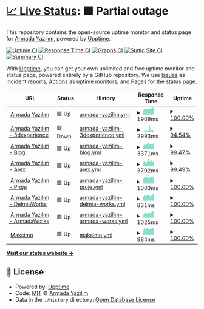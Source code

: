 # [📈 Live Status](https://ArmadaSoftware.github.io/status): <!--live status--> **🟧 Partial outage**

This repository contains the open-source uptime monitor and status page for [Armada Yazılım](https://www.armadayazilim.com/), powered by [Upptime](https://github.com/upptime/upptime).

[![Uptime CI](https://github.com/ArmadaSoftware/status/workflows/Uptime%20CI/badge.svg)](https://github.com/ArmadaSoftware/status/actions?query=workflow%3A%22Uptime+CI%22)
[![Response Time CI](https://github.com/ArmadaSoftware/status/workflows/Response%20Time%20CI/badge.svg)](https://github.com/ArmadaSoftware/status/actions?query=workflow%3A%22Response+Time+CI%22)
[![Graphs CI](https://github.com/ArmadaSoftware/status/workflows/Graphs%20CI/badge.svg)](https://github.com/ArmadaSoftware/status/actions?query=workflow%3A%22Graphs+CI%22)
[![Static Site CI](https://github.com/ArmadaSoftware/status/workflows/Static%20Site%20CI/badge.svg)](https://github.com/ArmadaSoftware/status/actions?query=workflow%3A%22Static+Site+CI%22)
[![Summary CI](https://github.com/ArmadaSoftware/status/workflows/Summary%20CI/badge.svg)](https://github.com/ArmadaSoftware/status/actions?query=workflow%3A%22Summary+CI%22)

With [Upptime](https://upptime.js.org), you can get your own unlimited and free uptime monitor and status page, powered entirely by a GitHub repository. We use [Issues](https://github.com/ArmadaSoftware/status/issues) as incident reports, [Actions](https://github.com/ArmadaSoftware/status/actions) as uptime monitors, and [Pages](https://ArmadaSoftware.github.io/status) for the status page.

<!--start: status pages-->
<!-- This summary is generated by Upptime (https://github.com/upptime/upptime) -->
<!-- Do not edit this manually, your changes will be overwritten -->
<!-- prettier-ignore -->
| URL | Status | History | Response Time | Uptime |
| --- | ------ | ------- | ------------- | ------ |
| <img alt="" src="https://icons.duckduckgo.com/ip3/armadayazilim.com.ico" height="13"> [Armada Yazılım](https://armadayazilim.com/) | 🟩 Up | [armada-yazilim.yml](https://github.com/ArmadaSoftware/status/commits/HEAD/history/armada-yazilim.yml) | <details><summary><img alt="Response time graph" src="./graphs/armada-yazilim/response-time-week.png" height="20"> 1909ms</summary><br><a href="https://status.armadayazilim.com/history/armada-yazilim"><img alt="Response time 2167" src="https://img.shields.io/endpoint?url=https%3A%2F%2Fraw.githubusercontent.com%2FArmadaSoftware%2Fstatus%2FHEAD%2Fapi%2Farmada-yazilim%2Fresponse-time.json"></a><br><a href="https://status.armadayazilim.com/history/armada-yazilim"><img alt="24-hour response time 1836" src="https://img.shields.io/endpoint?url=https%3A%2F%2Fraw.githubusercontent.com%2FArmadaSoftware%2Fstatus%2FHEAD%2Fapi%2Farmada-yazilim%2Fresponse-time-day.json"></a><br><a href="https://status.armadayazilim.com/history/armada-yazilim"><img alt="7-day response time 1909" src="https://img.shields.io/endpoint?url=https%3A%2F%2Fraw.githubusercontent.com%2FArmadaSoftware%2Fstatus%2FHEAD%2Fapi%2Farmada-yazilim%2Fresponse-time-week.json"></a><br><a href="https://status.armadayazilim.com/history/armada-yazilim"><img alt="30-day response time 2065" src="https://img.shields.io/endpoint?url=https%3A%2F%2Fraw.githubusercontent.com%2FArmadaSoftware%2Fstatus%2FHEAD%2Fapi%2Farmada-yazilim%2Fresponse-time-month.json"></a><br><a href="https://status.armadayazilim.com/history/armada-yazilim"><img alt="1-year response time 2167" src="https://img.shields.io/endpoint?url=https%3A%2F%2Fraw.githubusercontent.com%2FArmadaSoftware%2Fstatus%2FHEAD%2Fapi%2Farmada-yazilim%2Fresponse-time-year.json"></a></details> | <details><summary><a href="https://status.armadayazilim.com/history/armada-yazilim">100.00%</a></summary><a href="https://status.armadayazilim.com/history/armada-yazilim"><img alt="All-time uptime 99.94%" src="https://img.shields.io/endpoint?url=https%3A%2F%2Fraw.githubusercontent.com%2FArmadaSoftware%2Fstatus%2FHEAD%2Fapi%2Farmada-yazilim%2Fuptime.json"></a><br><a href="https://status.armadayazilim.com/history/armada-yazilim"><img alt="24-hour uptime 100.00%" src="https://img.shields.io/endpoint?url=https%3A%2F%2Fraw.githubusercontent.com%2FArmadaSoftware%2Fstatus%2FHEAD%2Fapi%2Farmada-yazilim%2Fuptime-day.json"></a><br><a href="https://status.armadayazilim.com/history/armada-yazilim"><img alt="7-day uptime 100.00%" src="https://img.shields.io/endpoint?url=https%3A%2F%2Fraw.githubusercontent.com%2FArmadaSoftware%2Fstatus%2FHEAD%2Fapi%2Farmada-yazilim%2Fuptime-week.json"></a><br><a href="https://status.armadayazilim.com/history/armada-yazilim"><img alt="30-day uptime 100.00%" src="https://img.shields.io/endpoint?url=https%3A%2F%2Fraw.githubusercontent.com%2FArmadaSoftware%2Fstatus%2FHEAD%2Fapi%2Farmada-yazilim%2Fuptime-month.json"></a><br><a href="https://status.armadayazilim.com/history/armada-yazilim"><img alt="1-year uptime 99.94%" src="https://img.shields.io/endpoint?url=https%3A%2F%2Fraw.githubusercontent.com%2FArmadaSoftware%2Fstatus%2FHEAD%2Fapi%2Farmada-yazilim%2Fuptime-year.json"></a></details>
| <img alt="" src="https://icons.duckduckgo.com/ip3/3dexperience.armadayazilim.com.ico" height="13"> [Armada Yazılım - 3dexperience](https://3dexperience.armadayazilim.com/) | 🟥 Down | [armada-yazilim-3dexperience.yml](https://github.com/ArmadaSoftware/status/commits/HEAD/history/armada-yazilim-3dexperience.yml) | <details><summary><img alt="Response time graph" src="./graphs/armada-yazilim-3dexperience/response-time-week.png" height="20"> 2993ms</summary><br><a href="https://status.armadayazilim.com/history/armada-yazilim-3dexperience"><img alt="Response time 3800" src="https://img.shields.io/endpoint?url=https%3A%2F%2Fraw.githubusercontent.com%2FArmadaSoftware%2Fstatus%2FHEAD%2Fapi%2Farmada-yazilim-3dexperience%2Fresponse-time.json"></a><br><a href="https://status.armadayazilim.com/history/armada-yazilim-3dexperience"><img alt="24-hour response time 2159" src="https://img.shields.io/endpoint?url=https%3A%2F%2Fraw.githubusercontent.com%2FArmadaSoftware%2Fstatus%2FHEAD%2Fapi%2Farmada-yazilim-3dexperience%2Fresponse-time-day.json"></a><br><a href="https://status.armadayazilim.com/history/armada-yazilim-3dexperience"><img alt="7-day response time 2993" src="https://img.shields.io/endpoint?url=https%3A%2F%2Fraw.githubusercontent.com%2FArmadaSoftware%2Fstatus%2FHEAD%2Fapi%2Farmada-yazilim-3dexperience%2Fresponse-time-week.json"></a><br><a href="https://status.armadayazilim.com/history/armada-yazilim-3dexperience"><img alt="30-day response time 3288" src="https://img.shields.io/endpoint?url=https%3A%2F%2Fraw.githubusercontent.com%2FArmadaSoftware%2Fstatus%2FHEAD%2Fapi%2Farmada-yazilim-3dexperience%2Fresponse-time-month.json"></a><br><a href="https://status.armadayazilim.com/history/armada-yazilim-3dexperience"><img alt="1-year response time 3800" src="https://img.shields.io/endpoint?url=https%3A%2F%2Fraw.githubusercontent.com%2FArmadaSoftware%2Fstatus%2FHEAD%2Fapi%2Farmada-yazilim-3dexperience%2Fresponse-time-year.json"></a></details> | <details><summary><a href="https://status.armadayazilim.com/history/armada-yazilim-3dexperience">94.54%</a></summary><a href="https://status.armadayazilim.com/history/armada-yazilim-3dexperience"><img alt="All-time uptime 99.22%" src="https://img.shields.io/endpoint?url=https%3A%2F%2Fraw.githubusercontent.com%2FArmadaSoftware%2Fstatus%2FHEAD%2Fapi%2Farmada-yazilim-3dexperience%2Fuptime.json"></a><br><a href="https://status.armadayazilim.com/history/armada-yazilim-3dexperience"><img alt="24-hour uptime 63.98%" src="https://img.shields.io/endpoint?url=https%3A%2F%2Fraw.githubusercontent.com%2FArmadaSoftware%2Fstatus%2FHEAD%2Fapi%2Farmada-yazilim-3dexperience%2Fuptime-day.json"></a><br><a href="https://status.armadayazilim.com/history/armada-yazilim-3dexperience"><img alt="7-day uptime 94.54%" src="https://img.shields.io/endpoint?url=https%3A%2F%2Fraw.githubusercontent.com%2FArmadaSoftware%2Fstatus%2FHEAD%2Fapi%2Farmada-yazilim-3dexperience%2Fuptime-week.json"></a><br><a href="https://status.armadayazilim.com/history/armada-yazilim-3dexperience"><img alt="30-day uptime 98.74%" src="https://img.shields.io/endpoint?url=https%3A%2F%2Fraw.githubusercontent.com%2FArmadaSoftware%2Fstatus%2FHEAD%2Fapi%2Farmada-yazilim-3dexperience%2Fuptime-month.json"></a><br><a href="https://status.armadayazilim.com/history/armada-yazilim-3dexperience"><img alt="1-year uptime 99.22%" src="https://img.shields.io/endpoint?url=https%3A%2F%2Fraw.githubusercontent.com%2FArmadaSoftware%2Fstatus%2FHEAD%2Fapi%2Farmada-yazilim-3dexperience%2Fuptime-year.json"></a></details>
| <img alt="" src="https://icons.duckduckgo.com/ip3/blog.armadayazilim.com.ico" height="13"> [Armada Yazılım - Blog](https://blog.armadayazilim.com/) | 🟩 Up | [armada-yazilim-blog.yml](https://github.com/ArmadaSoftware/status/commits/HEAD/history/armada-yazilim-blog.yml) | <details><summary><img alt="Response time graph" src="./graphs/armada-yazilim-blog/response-time-week.png" height="20"> 3371ms</summary><br><a href="https://status.armadayazilim.com/history/armada-yazilim-blog"><img alt="Response time 3510" src="https://img.shields.io/endpoint?url=https%3A%2F%2Fraw.githubusercontent.com%2FArmadaSoftware%2Fstatus%2FHEAD%2Fapi%2Farmada-yazilim-blog%2Fresponse-time.json"></a><br><a href="https://status.armadayazilim.com/history/armada-yazilim-blog"><img alt="24-hour response time 4501" src="https://img.shields.io/endpoint?url=https%3A%2F%2Fraw.githubusercontent.com%2FArmadaSoftware%2Fstatus%2FHEAD%2Fapi%2Farmada-yazilim-blog%2Fresponse-time-day.json"></a><br><a href="https://status.armadayazilim.com/history/armada-yazilim-blog"><img alt="7-day response time 3371" src="https://img.shields.io/endpoint?url=https%3A%2F%2Fraw.githubusercontent.com%2FArmadaSoftware%2Fstatus%2FHEAD%2Fapi%2Farmada-yazilim-blog%2Fresponse-time-week.json"></a><br><a href="https://status.armadayazilim.com/history/armada-yazilim-blog"><img alt="30-day response time 3254" src="https://img.shields.io/endpoint?url=https%3A%2F%2Fraw.githubusercontent.com%2FArmadaSoftware%2Fstatus%2FHEAD%2Fapi%2Farmada-yazilim-blog%2Fresponse-time-month.json"></a><br><a href="https://status.armadayazilim.com/history/armada-yazilim-blog"><img alt="1-year response time 3510" src="https://img.shields.io/endpoint?url=https%3A%2F%2Fraw.githubusercontent.com%2FArmadaSoftware%2Fstatus%2FHEAD%2Fapi%2Farmada-yazilim-blog%2Fresponse-time-year.json"></a></details> | <details><summary><a href="https://status.armadayazilim.com/history/armada-yazilim-blog">99.47%</a></summary><a href="https://status.armadayazilim.com/history/armada-yazilim-blog"><img alt="All-time uptime 98.94%" src="https://img.shields.io/endpoint?url=https%3A%2F%2Fraw.githubusercontent.com%2FArmadaSoftware%2Fstatus%2FHEAD%2Fapi%2Farmada-yazilim-blog%2Fuptime.json"></a><br><a href="https://status.armadayazilim.com/history/armada-yazilim-blog"><img alt="24-hour uptime 100.00%" src="https://img.shields.io/endpoint?url=https%3A%2F%2Fraw.githubusercontent.com%2FArmadaSoftware%2Fstatus%2FHEAD%2Fapi%2Farmada-yazilim-blog%2Fuptime-day.json"></a><br><a href="https://status.armadayazilim.com/history/armada-yazilim-blog"><img alt="7-day uptime 99.47%" src="https://img.shields.io/endpoint?url=https%3A%2F%2Fraw.githubusercontent.com%2FArmadaSoftware%2Fstatus%2FHEAD%2Fapi%2Farmada-yazilim-blog%2Fuptime-week.json"></a><br><a href="https://status.armadayazilim.com/history/armada-yazilim-blog"><img alt="30-day uptime 98.65%" src="https://img.shields.io/endpoint?url=https%3A%2F%2Fraw.githubusercontent.com%2FArmadaSoftware%2Fstatus%2FHEAD%2Fapi%2Farmada-yazilim-blog%2Fuptime-month.json"></a><br><a href="https://status.armadayazilim.com/history/armada-yazilim-blog"><img alt="1-year uptime 98.94%" src="https://img.shields.io/endpoint?url=https%3A%2F%2Fraw.githubusercontent.com%2FArmadaSoftware%2Fstatus%2FHEAD%2Fapi%2Farmada-yazilim-blog%2Fuptime-year.json"></a></details>
| <img alt="" src="https://icons.duckduckgo.com/ip3/arex.armadayazilim.com.ico" height="13"> [Armada Yazılım - Arex](https://arex.armadayazilim.com/) | 🟩 Up | [armada-yazilim-arex.yml](https://github.com/ArmadaSoftware/status/commits/HEAD/history/armada-yazilim-arex.yml) | <details><summary><img alt="Response time graph" src="./graphs/armada-yazilim-arex/response-time-week.png" height="20"> 3792ms</summary><br><a href="https://status.armadayazilim.com/history/armada-yazilim-arex"><img alt="Response time 3930" src="https://img.shields.io/endpoint?url=https%3A%2F%2Fraw.githubusercontent.com%2FArmadaSoftware%2Fstatus%2FHEAD%2Fapi%2Farmada-yazilim-arex%2Fresponse-time.json"></a><br><a href="https://status.armadayazilim.com/history/armada-yazilim-arex"><img alt="24-hour response time 3793" src="https://img.shields.io/endpoint?url=https%3A%2F%2Fraw.githubusercontent.com%2FArmadaSoftware%2Fstatus%2FHEAD%2Fapi%2Farmada-yazilim-arex%2Fresponse-time-day.json"></a><br><a href="https://status.armadayazilim.com/history/armada-yazilim-arex"><img alt="7-day response time 3792" src="https://img.shields.io/endpoint?url=https%3A%2F%2Fraw.githubusercontent.com%2FArmadaSoftware%2Fstatus%2FHEAD%2Fapi%2Farmada-yazilim-arex%2Fresponse-time-week.json"></a><br><a href="https://status.armadayazilim.com/history/armada-yazilim-arex"><img alt="30-day response time 3822" src="https://img.shields.io/endpoint?url=https%3A%2F%2Fraw.githubusercontent.com%2FArmadaSoftware%2Fstatus%2FHEAD%2Fapi%2Farmada-yazilim-arex%2Fresponse-time-month.json"></a><br><a href="https://status.armadayazilim.com/history/armada-yazilim-arex"><img alt="1-year response time 3930" src="https://img.shields.io/endpoint?url=https%3A%2F%2Fraw.githubusercontent.com%2FArmadaSoftware%2Fstatus%2FHEAD%2Fapi%2Farmada-yazilim-arex%2Fresponse-time-year.json"></a></details> | <details><summary><a href="https://status.armadayazilim.com/history/armada-yazilim-arex">99.49%</a></summary><a href="https://status.armadayazilim.com/history/armada-yazilim-arex"><img alt="All-time uptime 98.57%" src="https://img.shields.io/endpoint?url=https%3A%2F%2Fraw.githubusercontent.com%2FArmadaSoftware%2Fstatus%2FHEAD%2Fapi%2Farmada-yazilim-arex%2Fuptime.json"></a><br><a href="https://status.armadayazilim.com/history/armada-yazilim-arex"><img alt="24-hour uptime 100.00%" src="https://img.shields.io/endpoint?url=https%3A%2F%2Fraw.githubusercontent.com%2FArmadaSoftware%2Fstatus%2FHEAD%2Fapi%2Farmada-yazilim-arex%2Fuptime-day.json"></a><br><a href="https://status.armadayazilim.com/history/armada-yazilim-arex"><img alt="7-day uptime 99.49%" src="https://img.shields.io/endpoint?url=https%3A%2F%2Fraw.githubusercontent.com%2FArmadaSoftware%2Fstatus%2FHEAD%2Fapi%2Farmada-yazilim-arex%2Fuptime-week.json"></a><br><a href="https://status.armadayazilim.com/history/armada-yazilim-arex"><img alt="30-day uptime 98.63%" src="https://img.shields.io/endpoint?url=https%3A%2F%2Fraw.githubusercontent.com%2FArmadaSoftware%2Fstatus%2FHEAD%2Fapi%2Farmada-yazilim-arex%2Fuptime-month.json"></a><br><a href="https://status.armadayazilim.com/history/armada-yazilim-arex"><img alt="1-year uptime 98.57%" src="https://img.shields.io/endpoint?url=https%3A%2F%2Fraw.githubusercontent.com%2FArmadaSoftware%2Fstatus%2FHEAD%2Fapi%2Farmada-yazilim-arex%2Fuptime-year.json"></a></details>
| <img alt="" src="https://icons.duckduckgo.com/ip3/proje.armadayazilim.com.ico" height="13"> [Armada Yazılım - Proje](https://proje.armadayazilim.com/) | 🟩 Up | [armada-yazilim-proje.yml](https://github.com/ArmadaSoftware/status/commits/HEAD/history/armada-yazilim-proje.yml) | <details><summary><img alt="Response time graph" src="./graphs/armada-yazilim-proje/response-time-week.png" height="20"> 1003ms</summary><br><a href="https://status.armadayazilim.com/history/armada-yazilim-proje"><img alt="Response time 1152" src="https://img.shields.io/endpoint?url=https%3A%2F%2Fraw.githubusercontent.com%2FArmadaSoftware%2Fstatus%2FHEAD%2Fapi%2Farmada-yazilim-proje%2Fresponse-time.json"></a><br><a href="https://status.armadayazilim.com/history/armada-yazilim-proje"><img alt="24-hour response time 968" src="https://img.shields.io/endpoint?url=https%3A%2F%2Fraw.githubusercontent.com%2FArmadaSoftware%2Fstatus%2FHEAD%2Fapi%2Farmada-yazilim-proje%2Fresponse-time-day.json"></a><br><a href="https://status.armadayazilim.com/history/armada-yazilim-proje"><img alt="7-day response time 1003" src="https://img.shields.io/endpoint?url=https%3A%2F%2Fraw.githubusercontent.com%2FArmadaSoftware%2Fstatus%2FHEAD%2Fapi%2Farmada-yazilim-proje%2Fresponse-time-week.json"></a><br><a href="https://status.armadayazilim.com/history/armada-yazilim-proje"><img alt="30-day response time 1117" src="https://img.shields.io/endpoint?url=https%3A%2F%2Fraw.githubusercontent.com%2FArmadaSoftware%2Fstatus%2FHEAD%2Fapi%2Farmada-yazilim-proje%2Fresponse-time-month.json"></a><br><a href="https://status.armadayazilim.com/history/armada-yazilim-proje"><img alt="1-year response time 1152" src="https://img.shields.io/endpoint?url=https%3A%2F%2Fraw.githubusercontent.com%2FArmadaSoftware%2Fstatus%2FHEAD%2Fapi%2Farmada-yazilim-proje%2Fresponse-time-year.json"></a></details> | <details><summary><a href="https://status.armadayazilim.com/history/armada-yazilim-proje">100.00%</a></summary><a href="https://status.armadayazilim.com/history/armada-yazilim-proje"><img alt="All-time uptime 99.99%" src="https://img.shields.io/endpoint?url=https%3A%2F%2Fraw.githubusercontent.com%2FArmadaSoftware%2Fstatus%2FHEAD%2Fapi%2Farmada-yazilim-proje%2Fuptime.json"></a><br><a href="https://status.armadayazilim.com/history/armada-yazilim-proje"><img alt="24-hour uptime 100.00%" src="https://img.shields.io/endpoint?url=https%3A%2F%2Fraw.githubusercontent.com%2FArmadaSoftware%2Fstatus%2FHEAD%2Fapi%2Farmada-yazilim-proje%2Fuptime-day.json"></a><br><a href="https://status.armadayazilim.com/history/armada-yazilim-proje"><img alt="7-day uptime 100.00%" src="https://img.shields.io/endpoint?url=https%3A%2F%2Fraw.githubusercontent.com%2FArmadaSoftware%2Fstatus%2FHEAD%2Fapi%2Farmada-yazilim-proje%2Fuptime-week.json"></a><br><a href="https://status.armadayazilim.com/history/armada-yazilim-proje"><img alt="30-day uptime 100.00%" src="https://img.shields.io/endpoint?url=https%3A%2F%2Fraw.githubusercontent.com%2FArmadaSoftware%2Fstatus%2FHEAD%2Fapi%2Farmada-yazilim-proje%2Fuptime-month.json"></a><br><a href="https://status.armadayazilim.com/history/armada-yazilim-proje"><img alt="1-year uptime 99.99%" src="https://img.shields.io/endpoint?url=https%3A%2F%2Fraw.githubusercontent.com%2FArmadaSoftware%2Fstatus%2FHEAD%2Fapi%2Farmada-yazilim-proje%2Fuptime-year.json"></a></details>
| <img alt="" src="https://icons.duckduckgo.com/ip3/delmiaworks.armadayazilim.com.ico" height="13"> [Armada Yazılım - DelmiaWorks](https://delmiaworks.armadayazilim.com/) | 🟩 Up | [armada-yazilim-delmia-works.yml](https://github.com/ArmadaSoftware/status/commits/HEAD/history/armada-yazilim-delmia-works.yml) | <details><summary><img alt="Response time graph" src="./graphs/armada-yazilim-delmia-works/response-time-week.png" height="20"> 831ms</summary><br><a href="https://status.armadayazilim.com/history/armada-yazilim-delmia-works"><img alt="Response time 1004" src="https://img.shields.io/endpoint?url=https%3A%2F%2Fraw.githubusercontent.com%2FArmadaSoftware%2Fstatus%2FHEAD%2Fapi%2Farmada-yazilim-delmia-works%2Fresponse-time.json"></a><br><a href="https://status.armadayazilim.com/history/armada-yazilim-delmia-works"><img alt="24-hour response time 824" src="https://img.shields.io/endpoint?url=https%3A%2F%2Fraw.githubusercontent.com%2FArmadaSoftware%2Fstatus%2FHEAD%2Fapi%2Farmada-yazilim-delmia-works%2Fresponse-time-day.json"></a><br><a href="https://status.armadayazilim.com/history/armada-yazilim-delmia-works"><img alt="7-day response time 831" src="https://img.shields.io/endpoint?url=https%3A%2F%2Fraw.githubusercontent.com%2FArmadaSoftware%2Fstatus%2FHEAD%2Fapi%2Farmada-yazilim-delmia-works%2Fresponse-time-week.json"></a><br><a href="https://status.armadayazilim.com/history/armada-yazilim-delmia-works"><img alt="30-day response time 964" src="https://img.shields.io/endpoint?url=https%3A%2F%2Fraw.githubusercontent.com%2FArmadaSoftware%2Fstatus%2FHEAD%2Fapi%2Farmada-yazilim-delmia-works%2Fresponse-time-month.json"></a><br><a href="https://status.armadayazilim.com/history/armada-yazilim-delmia-works"><img alt="1-year response time 1004" src="https://img.shields.io/endpoint?url=https%3A%2F%2Fraw.githubusercontent.com%2FArmadaSoftware%2Fstatus%2FHEAD%2Fapi%2Farmada-yazilim-delmia-works%2Fresponse-time-year.json"></a></details> | <details><summary><a href="https://status.armadayazilim.com/history/armada-yazilim-delmia-works">100.00%</a></summary><a href="https://status.armadayazilim.com/history/armada-yazilim-delmia-works"><img alt="All-time uptime 99.99%" src="https://img.shields.io/endpoint?url=https%3A%2F%2Fraw.githubusercontent.com%2FArmadaSoftware%2Fstatus%2FHEAD%2Fapi%2Farmada-yazilim-delmia-works%2Fuptime.json"></a><br><a href="https://status.armadayazilim.com/history/armada-yazilim-delmia-works"><img alt="24-hour uptime 100.00%" src="https://img.shields.io/endpoint?url=https%3A%2F%2Fraw.githubusercontent.com%2FArmadaSoftware%2Fstatus%2FHEAD%2Fapi%2Farmada-yazilim-delmia-works%2Fuptime-day.json"></a><br><a href="https://status.armadayazilim.com/history/armada-yazilim-delmia-works"><img alt="7-day uptime 100.00%" src="https://img.shields.io/endpoint?url=https%3A%2F%2Fraw.githubusercontent.com%2FArmadaSoftware%2Fstatus%2FHEAD%2Fapi%2Farmada-yazilim-delmia-works%2Fuptime-week.json"></a><br><a href="https://status.armadayazilim.com/history/armada-yazilim-delmia-works"><img alt="30-day uptime 100.00%" src="https://img.shields.io/endpoint?url=https%3A%2F%2Fraw.githubusercontent.com%2FArmadaSoftware%2Fstatus%2FHEAD%2Fapi%2Farmada-yazilim-delmia-works%2Fuptime-month.json"></a><br><a href="https://status.armadayazilim.com/history/armada-yazilim-delmia-works"><img alt="1-year uptime 99.99%" src="https://img.shields.io/endpoint?url=https%3A%2F%2Fraw.githubusercontent.com%2FArmadaSoftware%2Fstatus%2FHEAD%2Fapi%2Farmada-yazilim-delmia-works%2Fuptime-year.json"></a></details>
| <img alt="" src="https://icons.duckduckgo.com/ip3/armadaworks.net.ico" height="13"> [Armada Yazılım - ArmadaWorks](https://armadaworks.net/) | 🟩 Up | [armada-yazilim-armada-works.yml](https://github.com/ArmadaSoftware/status/commits/HEAD/history/armada-yazilim-armada-works.yml) | <details><summary><img alt="Response time graph" src="./graphs/armada-yazilim-armada-works/response-time-week.png" height="20"> 1025ms</summary><br><a href="https://status.armadayazilim.com/history/armada-yazilim-armada-works"><img alt="Response time 1129" src="https://img.shields.io/endpoint?url=https%3A%2F%2Fraw.githubusercontent.com%2FArmadaSoftware%2Fstatus%2FHEAD%2Fapi%2Farmada-yazilim-armada-works%2Fresponse-time.json"></a><br><a href="https://status.armadayazilim.com/history/armada-yazilim-armada-works"><img alt="24-hour response time 1031" src="https://img.shields.io/endpoint?url=https%3A%2F%2Fraw.githubusercontent.com%2FArmadaSoftware%2Fstatus%2FHEAD%2Fapi%2Farmada-yazilim-armada-works%2Fresponse-time-day.json"></a><br><a href="https://status.armadayazilim.com/history/armada-yazilim-armada-works"><img alt="7-day response time 1025" src="https://img.shields.io/endpoint?url=https%3A%2F%2Fraw.githubusercontent.com%2FArmadaSoftware%2Fstatus%2FHEAD%2Fapi%2Farmada-yazilim-armada-works%2Fresponse-time-week.json"></a><br><a href="https://status.armadayazilim.com/history/armada-yazilim-armada-works"><img alt="30-day response time 1196" src="https://img.shields.io/endpoint?url=https%3A%2F%2Fraw.githubusercontent.com%2FArmadaSoftware%2Fstatus%2FHEAD%2Fapi%2Farmada-yazilim-armada-works%2Fresponse-time-month.json"></a><br><a href="https://status.armadayazilim.com/history/armada-yazilim-armada-works"><img alt="1-year response time 1129" src="https://img.shields.io/endpoint?url=https%3A%2F%2Fraw.githubusercontent.com%2FArmadaSoftware%2Fstatus%2FHEAD%2Fapi%2Farmada-yazilim-armada-works%2Fresponse-time-year.json"></a></details> | <details><summary><a href="https://status.armadayazilim.com/history/armada-yazilim-armada-works">100.00%</a></summary><a href="https://status.armadayazilim.com/history/armada-yazilim-armada-works"><img alt="All-time uptime 99.99%" src="https://img.shields.io/endpoint?url=https%3A%2F%2Fraw.githubusercontent.com%2FArmadaSoftware%2Fstatus%2FHEAD%2Fapi%2Farmada-yazilim-armada-works%2Fuptime.json"></a><br><a href="https://status.armadayazilim.com/history/armada-yazilim-armada-works"><img alt="24-hour uptime 100.00%" src="https://img.shields.io/endpoint?url=https%3A%2F%2Fraw.githubusercontent.com%2FArmadaSoftware%2Fstatus%2FHEAD%2Fapi%2Farmada-yazilim-armada-works%2Fuptime-day.json"></a><br><a href="https://status.armadayazilim.com/history/armada-yazilim-armada-works"><img alt="7-day uptime 100.00%" src="https://img.shields.io/endpoint?url=https%3A%2F%2Fraw.githubusercontent.com%2FArmadaSoftware%2Fstatus%2FHEAD%2Fapi%2Farmada-yazilim-armada-works%2Fuptime-week.json"></a><br><a href="https://status.armadayazilim.com/history/armada-yazilim-armada-works"><img alt="30-day uptime 100.00%" src="https://img.shields.io/endpoint?url=https%3A%2F%2Fraw.githubusercontent.com%2FArmadaSoftware%2Fstatus%2FHEAD%2Fapi%2Farmada-yazilim-armada-works%2Fuptime-month.json"></a><br><a href="https://status.armadayazilim.com/history/armada-yazilim-armada-works"><img alt="1-year uptime 99.99%" src="https://img.shields.io/endpoint?url=https%3A%2F%2Fraw.githubusercontent.com%2FArmadaSoftware%2Fstatus%2FHEAD%2Fapi%2Farmada-yazilim-armada-works%2Fuptime-year.json"></a></details>
| <img alt="" src="https://icons.duckduckgo.com/ip3/maksimo.com.ico" height="13"> [Maksimo](https://maksimo.com/) | 🟩 Up | [maksimo.yml](https://github.com/ArmadaSoftware/status/commits/HEAD/history/maksimo.yml) | <details><summary><img alt="Response time graph" src="./graphs/maksimo/response-time-week.png" height="20"> 984ms</summary><br><a href="https://status.armadayazilim.com/history/maksimo"><img alt="Response time 1170" src="https://img.shields.io/endpoint?url=https%3A%2F%2Fraw.githubusercontent.com%2FArmadaSoftware%2Fstatus%2FHEAD%2Fapi%2Fmaksimo%2Fresponse-time.json"></a><br><a href="https://status.armadayazilim.com/history/maksimo"><img alt="24-hour response time 905" src="https://img.shields.io/endpoint?url=https%3A%2F%2Fraw.githubusercontent.com%2FArmadaSoftware%2Fstatus%2FHEAD%2Fapi%2Fmaksimo%2Fresponse-time-day.json"></a><br><a href="https://status.armadayazilim.com/history/maksimo"><img alt="7-day response time 984" src="https://img.shields.io/endpoint?url=https%3A%2F%2Fraw.githubusercontent.com%2FArmadaSoftware%2Fstatus%2FHEAD%2Fapi%2Fmaksimo%2Fresponse-time-week.json"></a><br><a href="https://status.armadayazilim.com/history/maksimo"><img alt="30-day response time 1142" src="https://img.shields.io/endpoint?url=https%3A%2F%2Fraw.githubusercontent.com%2FArmadaSoftware%2Fstatus%2FHEAD%2Fapi%2Fmaksimo%2Fresponse-time-month.json"></a><br><a href="https://status.armadayazilim.com/history/maksimo"><img alt="1-year response time 1170" src="https://img.shields.io/endpoint?url=https%3A%2F%2Fraw.githubusercontent.com%2FArmadaSoftware%2Fstatus%2FHEAD%2Fapi%2Fmaksimo%2Fresponse-time-year.json"></a></details> | <details><summary><a href="https://status.armadayazilim.com/history/maksimo">100.00%</a></summary><a href="https://status.armadayazilim.com/history/maksimo"><img alt="All-time uptime 99.99%" src="https://img.shields.io/endpoint?url=https%3A%2F%2Fraw.githubusercontent.com%2FArmadaSoftware%2Fstatus%2FHEAD%2Fapi%2Fmaksimo%2Fuptime.json"></a><br><a href="https://status.armadayazilim.com/history/maksimo"><img alt="24-hour uptime 100.00%" src="https://img.shields.io/endpoint?url=https%3A%2F%2Fraw.githubusercontent.com%2FArmadaSoftware%2Fstatus%2FHEAD%2Fapi%2Fmaksimo%2Fuptime-day.json"></a><br><a href="https://status.armadayazilim.com/history/maksimo"><img alt="7-day uptime 100.00%" src="https://img.shields.io/endpoint?url=https%3A%2F%2Fraw.githubusercontent.com%2FArmadaSoftware%2Fstatus%2FHEAD%2Fapi%2Fmaksimo%2Fuptime-week.json"></a><br><a href="https://status.armadayazilim.com/history/maksimo"><img alt="30-day uptime 100.00%" src="https://img.shields.io/endpoint?url=https%3A%2F%2Fraw.githubusercontent.com%2FArmadaSoftware%2Fstatus%2FHEAD%2Fapi%2Fmaksimo%2Fuptime-month.json"></a><br><a href="https://status.armadayazilim.com/history/maksimo"><img alt="1-year uptime 99.99%" src="https://img.shields.io/endpoint?url=https%3A%2F%2Fraw.githubusercontent.com%2FArmadaSoftware%2Fstatus%2FHEAD%2Fapi%2Fmaksimo%2Fuptime-year.json"></a></details>

<!--end: status pages-->

[**Visit our status website →**](https://ArmadaSoftware.github.io/status)

## 📄 License

- Powered by: [Upptime](https://github.com/upptime/upptime)
- Code: [MIT](./LICENSE) © [Armada Yazılım](https://www.armadayazilim.com/)
- Data in the `./history` directory: [Open Database License](https://opendatacommons.org/licenses/odbl/1-0/)
